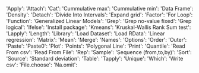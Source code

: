   'Apply':
  'Attach':
  'Cat':
  'Cummulative max':
  'Cummulative min':
  'Data Frame':
  'Density':
  'Detach':
  'Divide Into Intervals':
  'Expand grid':
  'Factor':
  'For Loop':
  'Function':
  'Generalized Linear Models':
  'Grep':
  'Grep no-value fixed':
  'Grep logical':
  'Ifelse':
  'Install package':
  'Kmeans':
  'Kruskal-Wallis Rank Sum test':
  'Lapply':
  'Length':
  'Library':
  'Load Dataset':
  'Load RData':
  'Linear regression':
  'Matrix':
  'Mean':
  'Merge':
  'Names':
  'Options':
  'Order':
  'Outer':
  'Paste':
  'Paste0':
  'Plot':
  'Points':
  'Polygonal Line':
  'Print':
  'Quantile':
  'Read From csv':
  'Read From File':
  'Rep':
  'Sample':
  'Sequence (from,to,by)':
  'Sort':
  'Source':
  'Standard deviation':
  'Table':
  'Tapply':
  'Unique':
  'Which':
  'Write csv':
  'File.choose':
  'Na.omit':
